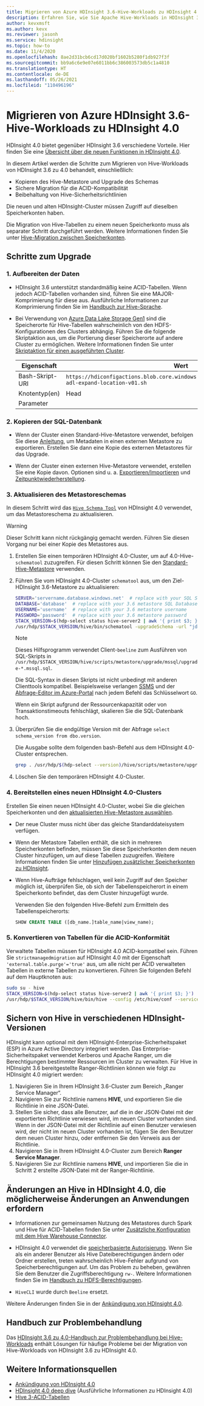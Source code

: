 ```yaml
---
title: Migrieren von Azure HDInsight 3.6-Hive-Workloads zu HDInsight 4.0
description: Erfahren Sie, wie Sie Apache Hive-Workloads in HDInsight 3.6 zu HDInsight 4.0 migrieren.
author: kevxmsft
ms.author: kevx
ms.reviewer: jasonh
ms.service: hdinsight
ms.topic: how-to
ms.date: 11/4/2020
ms.openlocfilehash: 8ae2d31bcb6cd17d020bf1602b5280f1db927f3f
ms.sourcegitcommit: bb9a6c6e9e07e6011bb6c386003573db5c1a4810
ms.translationtype: HT
ms.contentlocale: de-DE
ms.lasthandoff: 05/26/2021
ms.locfileid: "110496196"
---
```

# <a name="migrate-azure-hdinsight-36-hive-workloads-to-hdinsight-40"></a>Migrieren von Azure HDInsight 3.6-Hive-Workloads zu HDInsight 4.0

HDInsight 4.0 bietet gegenüber HDInsight 3.6 verschiedene Vorteile. Hier finden Sie eine [Übersicht über die neuen Funktionen in HDInsight 4.0](../hdinsight-version-release.md).

In diesem Artikel werden die Schritte zum Migrieren von Hive-Workloads von HDInsight 3.6 zu 4.0 behandelt, einschließlich:

* Kopieren des Hive-Metastore und Upgrade des Schemas
* Sichere Migration für die ACID-Kompatibilität
* Beibehaltung von Hive-Sicherheitsrichtlinien

Die neuen und alten HDInsight-Cluster müssen Zugriff auf dieselben Speicherkonten haben.

Die Migration von Hive-Tabellen zu einem neuen Speicherkonto muss als separater Schritt durchgeführt werden. Weitere Informationen finden Sie unter [Hive-Migration zwischen Speicherkonten](./hive-migration-across-storage-accounts.md).

## <a name="steps-to-upgrade"></a>Schritte zum Upgrade

### <a name="1-prepare-the-data"></a>1. Aufbereiten der Daten

* HDInsight 3.6 unterstützt standardmäßig keine ACID-Tabellen. Wenn jedoch ACID-Tabellen vorhanden sind, führen Sie eine MAJOR-Komprimierung für diese aus. Ausführliche Informationen zur Komprimierung finden Sie im [Handbuch zur Hive-Sprache](https://cwiki.apache.org/confluence/display/Hive/LanguageManual+DDL#LanguageManualDDL-AlterTable/Partition/Compact).

* Bei Verwendung von [Azure Data Lake Storage Gen1](../overview-data-lake-storage-gen1.md) sind die Speicherorte für Hive-Tabellen wahrscheinlich von den HDFS-Konfigurationen des Clusters abhängig. Führen Sie die folgende Skriptaktion aus, um die Portierung dieser Speicherorte auf andere Cluster zu ermöglichen. Weitere Informationen finden Sie unter [Skriptaktion für einen ausgeführten Cluster](../hdinsight-hadoop-customize-cluster-linux.md#script-action-to-a-running-cluster).

    |Eigenschaft | Wert |
    |---|---|
    |Bash-Skript-URI|`https://hdiconfigactions.blob.core.windows.net/linuxhivemigrationv01/hive-adl-expand-location-v01.sh`|
    |Knotentyp(en)|Head|
    |Parameter||

### <a name="2-copy-the-sql-database"></a>2. Kopieren der SQL-Datenbank

* Wenn der Cluster einen Standard-Hive-Metastore verwendet, befolgen Sie diese [Anleitung](./hive-default-metastore-export-import.md), um Metadaten in einen externen Metastore zu exportieren. Erstellen Sie dann eine Kopie des externen Metastores für das Upgrade.

* Wenn der Cluster einen externen Hive-Metastore verwendet, erstellen Sie eine Kopie davon. Optionen sind u. a. [Exportieren/Importieren](../../azure-sql/database/database-export.md) und [Zeitpunktwiederherstellung](../../azure-sql/database/recovery-using-backups.md#point-in-time-restore).

### <a name="3-upgrade-the-metastore-schema"></a>3. Aktualisieren des Metastoreschemas

In diesem Schritt wird das [`Hive Schema Tool`](https://cwiki.apache.org/confluence/display/Hive/Hive+Schema+Tool) von HDInsight 4.0 verwendet, um das Metastoreschema zu aktualisieren.

> [!Warning]
> Dieser Schritt kann nicht rückgängig gemacht werden. Führen Sie diesen Vorgang nur bei einer Kopie des Metastores aus.

1. Erstellen Sie einen temporären HDInsight 4.0-Cluster, um auf 4.0-Hive-`schematool` zuzugreifen. Für diesen Schritt können Sie den [Standard-Hive-Metastore](../hdinsight-use-external-metadata-stores.md#default-metastore) verwenden.

1. Führen Sie vom HDInsight 4.0-Cluster `schematool` aus, um den Ziel-HDInsight 3.6-Metastore zu aktualisieren:

    ```sh
    SERVER='servername.database.windows.net'  # replace with your SQL Server
    DATABASE='database'  # replace with your 3.6 metastore SQL Database
    USERNAME='username'  # replace with your 3.6 metastore username
    PASSWORD='password'  # replace with your 3.6 metastore password
    STACK_VERSION=$(hdp-select status hive-server2 | awk '{ print $3; }')
    /usr/hdp/$STACK_VERSION/hive/bin/schematool -upgradeSchema -url "jdbc:sqlserver://$SERVER;databaseName=$DATABASE;trustServerCertificate=false;encrypt=true;hostNameInCertificate=*.database.windows.net;" -userName "$USERNAME" -passWord "$PASSWORD" -dbType "mssql" --verbose
    ```

    > [!NOTE]
    > Dieses Hilfsprogramm verwendet Client-`beeline` zum Ausführen von SQL-Skripts in `/usr/hdp/$STACK_VERSION/hive/scripts/metastore/upgrade/mssql/upgrade-*.mssql.sql`.
    >
    > Die SQL-Syntax in diesen Skripts ist nicht unbedingt mit anderen Clienttools kompatibel. Beispielsweise verlangen [SSMS](/sql/ssms/download-sql-server-management-studio-ssms) und der [Abfrage-Editor im Azure-Portal](../../azure-sql/database/connect-query-portal.md) nach jedem Befehl das Schlüsselwort `GO`.
    >
    > Wenn ein Skript aufgrund der Ressourcenkapazität oder von Transaktionstimeouts fehlschlägt, skalieren Sie die SQL-Datenbank hoch.

1. Überprüfen Sie die endgültige Version mit der Abfrage `select schema_version from dbo.version`.

    Die Ausgabe sollte dem folgenden bash-Befehl aus dem HDInsight 4.0-Cluster entsprechen.

    ```bash
    grep . /usr/hdp/$(hdp-select --version)/hive/scripts/metastore/upgrade/mssql/upgrade.order.mssql | tail -n1 | rev | cut -d'-' -f1 | rev
    ```

1. Löschen Sie den temporären HDInsight 4.0-Cluster.

### <a name="4-deploy-a-new-hdinsight-40-cluster"></a>4. Bereitstellen eines neuen HDInsight 4.0-Clusters

Erstellen Sie einen neuen HDInsight 4.0-Cluster, wobei Sie die gleichen Speicherkonten und den [aktualisierten Hive-Metastore auswählen](../hdinsight-use-external-metadata-stores.md#select-a-custom-metastore-during-cluster-creation).

* Der neue Cluster muss nicht über das gleiche Standarddateisystem verfügen.

* Wenn der Metastore Tabellen enthält, die sich in mehreren Speicherkonten befinden, müssen Sie diese Speicherkonten dem neuen Cluster hinzufügen, um auf diese Tabellen zuzugreifen. Weitere Informationen finden Sie unter [Hinzufügen zusätzlicher Speicherkonten zu HDInsight](../hdinsight-hadoop-add-storage.md).

* Wenn Hive-Aufträge fehlschlagen, weil kein Zugriff auf den Speicher möglich ist, überprüfen Sie, ob sich der Tabellenspeicherort in einem Speicherkonto befindet, das dem Cluster hinzugefügt wurde.

    Verwenden Sie den folgenden Hive-Befehl zum Ermitteln des Tabellenspeicherorts:

    ```sql
    SHOW CREATE TABLE ([db_name.]table_name|view_name);
    ```

### <a name="5-convert-tables-for-acid-compliance"></a>5. Konvertieren von Tabellen für die ACID-Konformität

Verwaltete Tabellen müssen für HDInsight 4.0 ACID-kompatibel sein. Führen Sie `strictmanagedmigration` auf HDInsight 4.0 mit der Eigenschaft `'external.table.purge'='true'` aus, um alle nicht per ACID verwalteten Tabellen in externe Tabellen zu konvertieren. Führen Sie folgenden Befehl auf dem Hauptknoten aus:

```bash
sudo su - hive
STACK_VERSION=$(hdp-select status hive-server2 | awk '{ print $3; }')
/usr/hdp/$STACK_VERSION/hive/bin/hive --config /etc/hive/conf --service strictmanagedmigration --hiveconf hive.strict.managed.tables=true -m automatic --modifyManagedTables
```

## <a name="secure-hive-across-hdinsight-versions"></a>Sichern von Hive in verschiedenen HDInsight-Versionen

HDInsight kann optional mit dem HDInsight-Enterprise-Sicherheitspaket (ESP) in Azure Active Directory integriert werden. Das Enterprise-Sicherheitspaket verwendet Kerberos und Apache Ranger, um die Berechtigungen bestimmter Ressourcen im Cluster zu verwalten. Für Hive in HDInsight 3.6 bereitgestellte Ranger-Richtlinien können wie folgt zu HDInsight 4.0 migriert werden:

1. Navigieren Sie in Ihrem HDInsight 3.6-Cluster zum Bereich „Ranger Service Manager“.
2. Navigieren Sie zur Richtlinie namens **HIVE**, und exportieren Sie die Richtlinie in eine JSON-Datei.
3. Stellen Sie sicher, dass alle Benutzer, auf die in der JSON-Datei mit der exportierten Richtlinie verwiesen wird, im neuen Cluster vorhanden sind. Wenn in der JSON-Datei mit der Richtlinie auf einen Benutzer verwiesen wird, der nicht im neuen Cluster vorhanden ist, fügen Sie den Benutzer dem neuen Cluster hinzu, oder entfernen Sie den Verweis aus der Richtlinie.
4. Navigieren Sie in Ihrem HDInsight 4.0-Cluster zum Bereich **Ranger Service Manager**.
5. Navigieren Sie zur Richtlinie namens **HIVE**, und importieren Sie die in Schritt 2 erstellte JSON-Datei mit der Ranger-Richtlinie.

## <a name="hive-changes-in-hdinsight-40-that-may-require-application-changes"></a>Änderungen an Hive in HDInsight 4.0, die möglicherweise Änderungen an Anwendungen erfordern

* Informationen zur gemeinsamen Nutzung des Metastores durch Spark und Hive für ACID-Tabellen finden Sie unter [Zusätzliche Konfiguration mit dem Hive Warehouse Connector](./apache-hive-warehouse-connector.md).

* HDInsight 4.0 verwendet die [speicherbasierte Autorisierung](https://cwiki.apache.org/confluence/display/Hive/Storage+Based+Authorization+in+the+Metastore+Server). Wenn Sie als ein anderer Benutzer als Hive Dateiberechtigungen ändern oder Ordner erstellen, treten wahrscheinlich Hive-Fehler aufgrund von Speicherberechtigungen auf. Um das Problem zu beheben, gewähren Sie dem Benutzer die Zugriffsberechtigung `rw-`. Weitere Informationen finden Sie im [Handbuch zu HDFS-Berechtigungen](https://hadoop.apache.org/docs/r2.7.1/hadoop-project-dist/hadoop-hdfs/HdfsPermissionsGuide.html).

* `HiveCLI` wurde durch `Beeline` ersetzt.

Weitere Änderungen finden Sie in der [Ankündigung von HDInsight 4.0](../hdinsight-version-release.md).

## <a name="troubleshooting-guide"></a>Handbuch zur Problembehandlung

Das [HDInsight 3.6 zu 4.0-Handbuch zur Problembehandlung bei Hive-Workloads](./interactive-query-troubleshoot-migrate-36-to-40.md) enthält Lösungen für häufige Probleme bei der Migration von Hive-Workloads von HDInsight 3.6 zu HDInsight 4.0.

## <a name="further-reading"></a>Weitere Informationsquellen

* [Ankündigung von HDInsight 4.0](../hdinsight-version-release.md)
* [HDInsight 4.0 deep dive](https://azure.microsoft.com/blog/deep-dive-into-azure-hdinsight-4-0/) (Ausführliche Informationen zu HDInsight 4.0)
* [Hive 3-ACID-Tabellen](https://docs.hortonworks.com/HDPDocuments/HDP3/HDP-3.1.0/using-hiveql/content/hive_3_internals.html)